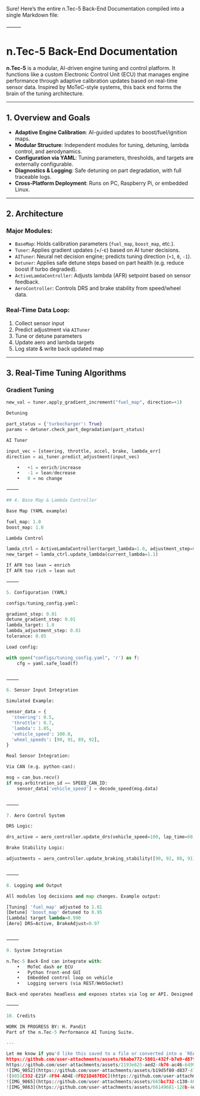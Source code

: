 Sure! Here’s the entire n.Tec-5 Back-End Documentation compiled into a single Markdown file:

⸻


# n.Tec-5 Back-End Documentation

**n.Tec-5** is a modular, AI-driven engine tuning and control platform. It functions like a custom Electronic Control Unit (ECU) that manages engine performance through adaptive calibration updates based on real-time sensor data. Inspired by MoTeC-style systems, this back end forms the brain of the tuning architecture.

---

## 1. Overview and Goals

- **Adaptive Engine Calibration**: AI-guided updates to boost/fuel/ignition maps.
- **Modular Structure**: Independent modules for tuning, detuning, lambda control, and aerodynamics.
- **Configuration via YAML**: Tuning parameters, thresholds, and targets are externally configurable.
- **Diagnostics & Logging**: Safe detuning on part degradation, with full traceable logs.
- **Cross-Platform Deployment**: Runs on PC, Raspberry Pi, or embedded Linux.

---

## 2. Architecture

### Major Modules:

- `BaseMap`: Holds calibration parameters (`fuel_map`, `boost_map`, etc.).
- `Tuner`: Applies gradient updates (+/-ε) based on AI tuner decisions.
- `AITuner`: Neural net decision engine; predicts tuning direction (`+1`, `0`, `-1`).
- `Detuner`: Applies safe detune steps based on part health (e.g. reduce boost if turbo degraded).
- `ActiveLamdaController`: Adjusts lambda (AFR) setpoint based on sensor feedback.
- `AeroController`: Controls DRS and brake stability from speed/wheel data.

### Real-Time Data Loop:

1. Collect sensor input
2. Predict adjustment via `AITuner`
3. Tune or detune parameters
4. Update aero and lambda targets
5. Log state & write back updated map

---

## 3. Real-Time Tuning Algorithms

### Gradient Tuning

```python
new_val = tuner.apply_gradient_increment("fuel_map", direction=+1)

Detuning

part_status = {'turbocharger': True}
params = detuner.check_part_degradation(part_status)

AI Tuner

input_vec = [steering, throttle, accel, brake, lambda_err]
direction = ai_tuner.predict_adjustment(input_vec)

	•	+1 = enrich/increase
	•	-1 = lean/decrease
	•	0 = no change

⸻

## 4. Base Map & Lambda Controller

Base Map (YAML example)

fuel_map: 1.0
boost_map: 1.0

Lambda Control

lamda_ctrl = ActiveLamdaController(target_lambda=1.0, adjustment_step=0.01)
new_target = lamda_ctrl.update_lambda(current_lambda=1.1)

If AFR too lean → enrich
If AFR too rich → lean out

⸻

5. Configuration (YAML)

configs/tuning_config.yaml:

gradient_step: 0.01
detune_gradient_step: 0.01
lambda_target: 1.0
lambda_adjustment_step: 0.01
tolerance: 0.05

Load config:

with open("configs/tuning_config.yaml", 'r') as f:
    cfg = yaml.safe_load(f)


⸻

6. Sensor Input Integration

Simulated Example:

sensor_data = {
  'steering': 0.5,
  'throttle': 0.7,
  'lambda': 1.05,
  'vehicle_speed': 100.0,
  'wheel_speeds': [90, 91, 89, 92],
}

Real Sensor Integration:

Via CAN (e.g. python-can):

msg = can_bus.recv()
if msg.arbitration_id == SPEED_CAN_ID:
    sensor_data['vehicle_speed'] = decode_speed(msg.data)


⸻

7. Aero Control System

DRS Logic:

drs_active = aero_controller.update_drs(vehicle_speed=100, lap_time=60, race_mode=True)

Brake Stability Logic:

adjustments = aero_controller.update_braking_stability([90, 92, 88, 91])


⸻

8. Logging and Output

All modules log decisions and map changes. Example output:

[Tuning] 'fuel_map' adjusted to 1.01
[Detune] 'boost_map' detuned to 0.95
[Lambda] target lambda=0.990
[Aero] DRS=Active, BrakeAdjust=0.97


⸻

9. System Integration

n.Tec-5 Back-End can integrate with:
	•	MoTeC dash or ECU
	•	Python front-end GUI
	•	Embedded control loop on vehicle
	•	Logging servers (via REST/WebSocket)

Back-end operates headless and exposes states via log or API. Designed to be robust for motorsport or simulation environments.

⸻

10. Credits

WORK IN PROGRESS BY: H. Pandit
Part of the n.Tec-5 Performance AI Tuning Suite.

---

Let me know if you'd like this saved to a file or converted into a `README.md` or GitHub documentation format!
https://github.com/user-attachments/assets/66abe772-5801-432f-b7e9-d87fa1156551
https://github.com/user-attachments/assets/2193e625-aed2-4b76-ac46-6499485f27ee
![IMG_9852](https://github.com/user-attachments/assets/b19d5f80-d837-47be-84a0-4429bd9a4445)
![8051C332-E21F-4F94-A04E-0FD21D487EDC](https://github.com/user-attachments/assets/5671ed62-db51-4a1d-82e5-f154ed5c5e07)
![IMG_9865](https://github.com/user-attachments/assets/665bc732-c130-48fc-b32f-2cb3bc3fca82)
![IMG_9863](https://github.com/user-attachments/assets/66149681-128b-4d1c-80c2-11c40f9a4334)
